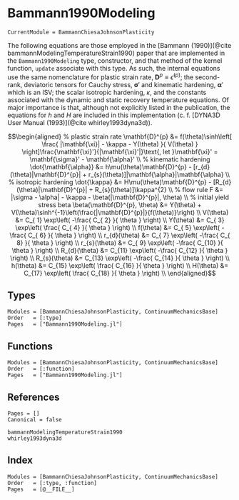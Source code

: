 # Bammann1990Modeling

```@meta
CurrentModule = BammannChiesaJohnsonPlasticity
```

The following equations are those employed in the [Bammann (1990)](@cite bammannModelingTemperatureStrain1990) paper that are implemented in the `Bammann1990Modeling` type, constructor, and that method of the kernel function, `update` associate with this type.
As such, the internal equations use the same nomenclature for plastic strain rate, $\mathbf{D}^{p} \equiv \dot{\epsilon}^{(p)}$; the second-rank, deviatoric tensors for Cauchy stress, $\mathbf{\sigma}'$ and kinematic hardening, $\mathbf{\alpha}'$ which is an ISV; the scalar isotropic hardening, $\kappa$, and the constants associated with the dynamic and static recovery temperature equations.
Of major importance is that, although not explicitly listed in the publication, the equations for $h$ and $H$ are included in this implementation (c. f. [DYNA3D User Manual (1993)](@cite whirley1993dyna3d)).

```math
\begin{aligned}
    % plastic strain rate
    \mathbf{D}^{p} &= f(\theta)\sinh\left[ \frac{ |\mathbf{\xi}| - \kappa - Y(\theta) }{ V(\theta) } \right]\frac{\mathbf{\xi}'}{|\mathbf{\xi}'|}\text{, let }\mathbf{\xi}' = \mathbf{\sigma}' - \mathbf{\alpha}' \\
    % kinematic hardening
    \dot{\mathbf{\alpha}} &= h\mu(\theta)\mathbf{D}^{p} - [r_{d}(\theta)|\mathbf{D}^{p}| + r_{s}(\theta)]|\mathbf{\alpha}|\mathbf{\alpha} \\
    % isotropic hardening
    \dot{\kappa} &= H\mu(\theta)\mathbf{D}^{p} - [R_{d}(\theta)|\mathbf{D}^{p}| + R_{s}(\theta)]\kappa^{2} \\
    % flow rule
    F &= |\sigma - \alpha| - \kappa - \beta(|\mathbf{D}^{p}|, \theta) \\
    % initial yield stress beta
    \beta(\mathbf{D}^{p}, \theta) &= Y(\theta) + V(\theta)\sinh^{-1}\left(\frac{|\mathbf{D}^{p}|}{f(\theta)}\right) \\
    V(\theta)       &= C_{ 1} \exp\left( -\frac{ C_{ 2} }{ \theta } \right) \\
    Y(\theta)       &= C_{ 3} \exp\left(  \frac{ C_{ 4} }{ \theta } \right) \\
    f(\theta)       &= C_{ 5} \exp\left( -\frac{ C_{ 6} }{ \theta } \right) \\
    r_{d}(\theta)   &= C_{ 7} \exp\left( -\frac{ C_{ 8} }{ \theta } \right) \\
    r_{s}(\theta)   &= C_{ 9} \exp\left( -\frac{ C_{10} }{ \theta } \right) \\
    R_{d}(\theta)   &= C_{11} \exp\left( -\frac{ C_{12} }{ \theta } \right) \\
    R_{s}(\theta)   &= C_{13} \exp\left( -\frac{ C_{14} }{ \theta } \right) \\
    h(\theta)       &= C_{15} \exp\left(  \frac{ C_{16} }{ \theta } \right) \\
    H(\theta)       &= C_{17} \exp\left(  \frac{ C_{18} }{ \theta } \right) \\
\end{aligned}
```

## Types
```@autodocs
Modules = [BammannChiesaJohnsonPlasticity, ContinuumMechanicsBase]
Order   = [:type]
Pages   = ["Bammann1990Modeling.jl"]
```

## Functions
```@autodocs
Modules = [BammannChiesaJohnsonPlasticity, ContinuumMechanicsBase]
Order   = [:function]
Pages   = ["Bammann1990Modeling.jl"]
```

## References
```@bibliography
Pages = []
Canonical = false

bammannModelingTemperatureStrain1990
whirley1993dyna3d
```

## Index
```@index
Modules = [BammannChiesaJohnsonPlasticity, ContinuumMechanicsBase]
Order   = [:type, :function]
Pages   = [@__FILE__]
```

